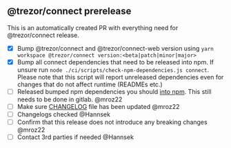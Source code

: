 ## @trezor/connect prerelease

This is an automatically created PR with everything need for @trezor/connect release.

-   [x] Bump @trezor/connect and @trezor/connect-web version using `yarn workspace @trezor/connect version:<beta|patch|minor|major>`
-   [x] Bump all connect dependencies that need to be released into npm. If unsure run `node ./ci/scripts/check-npm-dependencies.js connect`. Please note that this script will report unreleased dependencies even for changes that do not affect runtime (READMEs etc.)
-   [ ] Released bumped npm dependencies you should [into npm](./npm-packages.md). This still needs to be done in gitlab. @mroz22
-   [ ] Make sure [CHANGELOG](https://github.com/trezor/trezor-suite/blob/npm-release/connect/packages/connect/CHANGELOG.md) file has been updated @mroz22
-   [ ] Changelogs checked @Hannsek
-   [ ] Confirm that this release does not introduce any breaking changes @mroz22
-   [ ] Contact 3rd parties if needed @Hannsek

